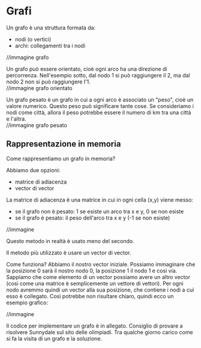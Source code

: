 # Grafi

Un grafo è una struttura formata da: 
- nodi (o vertici)
- archi: collegamenti tra i nodi
  
//immagine grafo  


Un grafo può essere orientato, cioè ogni arco ha una direzione di percorrenza. Nell'esempio sotto, dal nodo 1 si può raggiungere il 2, ma dal nodo 2 non si può raggiungere l'1.  
//immagine grafo orientato  

Un grafo pesato è un grafo in cui a ogni arco è associato un "peso", cioè un valore numerico. Questo peso può significare tante cose. Se consideriamo i nodi come città, allora il peso potrebbe essere il numero di km tra una città e l'altra.  
//immagine grafo pesato  

## Rappresentazione in memoria

Come rappresentiamo un grafo in memoria?  

Abbiamo due opzioni:
- matrice di adiacenza  
- vector di vector  

La matrice di adiacenza è una matrice in cui in ogni cella (x,y) viene messo:
- se il grafo non è pesato: 1 se esiste un arco tra x e y, 0 se non esiste
- se il grafo è pesato: il peso dell'arco tra x e y (-1 se non esiste)

//immagine

Questo metodo in realtà è usato meno del secondo.  

Il metodo più utilizzato è usare un vector di vector.

Come funziona?
Abbiamo il nostro vector iniziale. Possiamo immaginare che la posizione 0 sarà il nostro nodo 0, la posizione 1 il nodo 1 e così via. 
Sappiamo che come elemento di un vector possiamo avere un altro vector (così come una matrice è semplicemente un vettore di vettori).
Per ogni nodo avremmo quindi un vector alla sua posizione, che contiene i nodi a cui esso è collegato. Così potrebbe non risultare chiaro, quindi ecco un esempio grafico: 

//immagine

Il codice per implementare un grafo è in allegato.
Consiglio di provare a risolvere Sunnydale sul sito delle olimpiadi. Tra qualche giorno carico come si fa la visita di un grafo e la soluzione.
